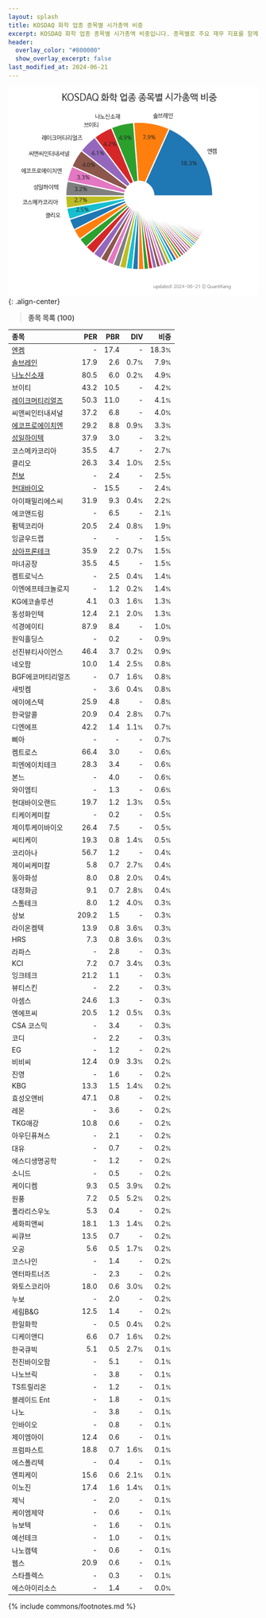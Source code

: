 ```yaml
---
layout: splash
title: KOSDAQ 화학 업종 종목별 시가총액 비중
excerpt: KOSDAQ 화학 업종 종목별 시가총액 비중입니다. 종목별로 주요 재무 지표를 함께 표시합니다.
header:
  overlay_color: "#800000"
  show_overlay_excerpt: false
last_modified_at: 2024-06-21
---
```



![KOSDAQ 화학 업종 종목별 시가총액 비중](/stats/sector/images/kosdaq_업종_화학_종목.png){: .align-center}


> **종목 목록 (100)**<a id="list"></a>

| **종목** | **PER** | **PBR** | **DIV** | **비중** |
| :------- | ------: | ------: | ------: | -------: |
| [엔켐](/348370/) | - | 17.4 | - | 18.3<small>%</small> |
| [솔브레인](/357780/) | 17.9 | 2.6 | 0.7<small>%</small> | 7.9<small>%</small> |
| [나노신소재](/121600/) | 80.5 | 6.0 | 0.2<small>%</small> | 4.9<small>%</small> |
| 브이티 | 43.2 | 10.5 | - | 4.2<small>%</small> |
| [레이크머티리얼즈](/281740/) | 50.3 | 11.0 | - | 4.1<small>%</small> |
| 씨앤씨인터내셔널 | 37.2 | 6.8 | - | 4.0<small>%</small> |
| [에코프로에이치엔](/383310/) | 29.2 | 8.8 | 0.9<small>%</small> | 3.3<small>%</small> |
| [성일하이텍](/365340/) | 37.9 | 3.0 | - | 3.2<small>%</small> |
| 코스메카코리아 | 35.5 | 4.7 | - | 2.7<small>%</small> |
| 클리오 | 26.3 | 3.4 | 1.0<small>%</small> | 2.5<small>%</small> |
| [천보](/278280/) | - | 2.4 | - | 2.5<small>%</small> |
| [현대바이오](/048410/) | - | 15.5 | - | 2.4<small>%</small> |
| 아이패밀리에스씨 | 31.9 | 9.3 | 0.4<small>%</small> | 2.2<small>%</small> |
| 에코앤드림 | - | 6.5 | - | 2.1<small>%</small> |
| 펌텍코리아 | 20.5 | 2.4 | 0.8<small>%</small> | 1.9<small>%</small> |
| 잉글우드랩 | - | - | - | 1.5<small>%</small> |
| [상아프론테크](/089980/) | 35.9 | 2.2 | 0.7<small>%</small> | 1.5<small>%</small> |
| 마녀공장 | 35.5 | 4.5 | - | 1.5<small>%</small> |
| 켐트로닉스 | - | 2.5 | 0.4<small>%</small> | 1.4<small>%</small> |
| 이엔에프테크놀로지 | - | 1.2 | 0.2<small>%</small> | 1.4<small>%</small> |
| KG에코솔루션 | 4.1 | 0.3 | 1.6<small>%</small> | 1.3<small>%</small> |
| 동성화인텍 | 12.4 | 2.1 | 2.0<small>%</small> | 1.3<small>%</small> |
| 석경에이티 | 87.9 | 8.4 | - | 1.0<small>%</small> |
| 원익홀딩스 | - | 0.2 | - | 0.9<small>%</small> |
| 선진뷰티사이언스 | 46.4 | 3.7 | 0.2<small>%</small> | 0.9<small>%</small> |
| 네오팜 | 10.0 | 1.4 | 2.5<small>%</small> | 0.8<small>%</small> |
| BGF에코머티리얼즈 | - | 0.7 | 1.6<small>%</small> | 0.8<small>%</small> |
| 새빗켐 | - | 3.6 | 0.4<small>%</small> | 0.8<small>%</small> |
| 에이에스텍 | 25.9 | 4.8 | - | 0.8<small>%</small> |
| 한국알콜 | 20.9 | 0.4 | 2.8<small>%</small> | 0.7<small>%</small> |
| 디엔에프 | 42.2 | 1.4 | 1.1<small>%</small> | 0.7<small>%</small> |
| 삐아 | - | - | - | 0.7<small>%</small> |
| 켐트로스 | 66.4 | 3.0 | - | 0.6<small>%</small> |
| 피엔에이치테크 | 28.3 | 3.4 | - | 0.6<small>%</small> |
| 본느 | - | 4.0 | - | 0.6<small>%</small> |
| 와이엠티 | - | 1.3 | - | 0.6<small>%</small> |
| 현대바이오랜드 | 19.7 | 1.2 | 1.3<small>%</small> | 0.5<small>%</small> |
| 티케이케미칼 | - | 0.2 | - | 0.5<small>%</small> |
| 제이투케이바이오 | 26.4 | 7.5 | - | 0.5<small>%</small> |
| 씨티케이 | 19.3 | 0.8 | 1.4<small>%</small> | 0.5<small>%</small> |
| 코리아나 | 56.7 | 1.2 | - | 0.4<small>%</small> |
| 제이씨케미칼 | 5.8 | 0.7 | 2.7<small>%</small> | 0.4<small>%</small> |
| 동아화성 | 8.0 | 0.8 | 2.0<small>%</small> | 0.4<small>%</small> |
| 대정화금 | 9.1 | 0.7 | 2.8<small>%</small> | 0.4<small>%</small> |
| 스톰테크 | 8.0 | 1.2 | 4.0<small>%</small> | 0.3<small>%</small> |
| 상보 | 209.2 | 1.5 | - | 0.3<small>%</small> |
| 라이온켐텍 | 13.9 | 0.8 | 3.6<small>%</small> | 0.3<small>%</small> |
| HRS | 7.3 | 0.8 | 3.6<small>%</small> | 0.3<small>%</small> |
| 라파스 | - | 2.8 | - | 0.3<small>%</small> |
| KCI | 7.2 | 0.7 | 3.4<small>%</small> | 0.3<small>%</small> |
| 잉크테크 | 21.2 | 1.1 | - | 0.3<small>%</small> |
| 뷰티스킨 | - | 2.2 | - | 0.3<small>%</small> |
| 아셈스 | 24.6 | 1.3 | - | 0.3<small>%</small> |
| 엔에프씨 | 20.5 | 1.2 | 0.5<small>%</small> | 0.3<small>%</small> |
| CSA 코스믹 | - | 3.4 | - | 0.3<small>%</small> |
| 코디 | - | 2.2 | - | 0.3<small>%</small> |
| EG | - | 1.2 | - | 0.2<small>%</small> |
| 비비씨 | 12.4 | 0.9 | 3.3<small>%</small> | 0.2<small>%</small> |
| 진영 | - | 1.6 | - | 0.2<small>%</small> |
| KBG | 13.3 | 1.5 | 1.4<small>%</small> | 0.2<small>%</small> |
| 효성오앤비 | 47.1 | 0.8 | - | 0.2<small>%</small> |
| 레몬 | - | 3.6 | - | 0.2<small>%</small> |
| TKG애강 | 10.8 | 0.6 | - | 0.2<small>%</small> |
| 아우딘퓨쳐스 | - | 2.1 | - | 0.2<small>%</small> |
| 대유 | - | 0.7 | - | 0.2<small>%</small> |
| 에스디생명공학 | - | 1.2 | - | 0.2<small>%</small> |
| 소니드 | - | 0.5 | - | 0.2<small>%</small> |
| 케이디켐 | 9.3 | 0.5 | 3.9<small>%</small> | 0.2<small>%</small> |
| 원풍 | 7.2 | 0.5 | 5.2<small>%</small> | 0.2<small>%</small> |
| 폴라리스우노 | 5.3 | 0.4 | - | 0.2<small>%</small> |
| 세화피앤씨 | 18.1 | 1.3 | 1.4<small>%</small> | 0.2<small>%</small> |
| 씨큐브 | 13.5 | 0.7 | - | 0.2<small>%</small> |
| 오공 | 5.6 | 0.5 | 1.7<small>%</small> | 0.2<small>%</small> |
| 코스나인 | - | 1.4 | - | 0.2<small>%</small> |
| 엔터파트너즈 | - | 2.3 | - | 0.2<small>%</small> |
| 와토스코리아 | 18.0 | 0.6 | 3.0<small>%</small> | 0.2<small>%</small> |
| 누보 | - | 2.0 | - | 0.2<small>%</small> |
| 세림B&G | 12.5 | 1.4 | - | 0.2<small>%</small> |
| 한일화학 | - | 0.5 | 0.4<small>%</small> | 0.2<small>%</small> |
| 디케이앤디 | 6.6 | 0.7 | 1.6<small>%</small> | 0.2<small>%</small> |
| 한국큐빅 | 5.1 | 0.5 | 2.7<small>%</small> | 0.1<small>%</small> |
| 전진바이오팜 | - | 5.1 | - | 0.1<small>%</small> |
| 나노브릭 | - | 3.8 | - | 0.1<small>%</small> |
| TS트릴리온 | - | 1.2 | - | 0.1<small>%</small> |
| 블레이드 Ent | - | 1.8 | - | 0.1<small>%</small> |
| 나노 | - | 3.8 | - | 0.1<small>%</small> |
| 인바이오 | - | 0.8 | - | 0.1<small>%</small> |
| 제이엠아이 | 12.4 | 0.6 | - | 0.1<small>%</small> |
| 프럼파스트 | 18.8 | 0.7 | 1.6<small>%</small> | 0.1<small>%</small> |
| 에스폴리텍 | - | 0.4 | - | 0.1<small>%</small> |
| 엔피케이 | 15.6 | 0.6 | 2.1<small>%</small> | 0.1<small>%</small> |
| 이노진 | 17.4 | 1.6 | 1.4<small>%</small> | 0.1<small>%</small> |
| 제닉 | - | 2.0 | - | 0.1<small>%</small> |
| 케이엠제약 | - | 0.6 | - | 0.1<small>%</small> |
| 뉴보텍 | - | 1.6 | - | 0.1<small>%</small> |
| 예선테크 | - | 1.0 | - | 0.1<small>%</small> |
| 나노캠텍 | - | 0.6 | - | 0.1<small>%</small> |
| 웹스 | 20.9 | 0.6 | - | 0.1<small>%</small> |
| 스타플렉스 | - | 0.3 | - | 0.1<small>%</small> |
| 에스아이리소스 | - | 1.4 | - | 0.0<small>%</small> |

{% include commons/footnotes.md %}
